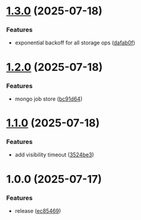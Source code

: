 # [1.3.0](https://github.com/martavoi/go-sched/compare/v1.2.0...v1.3.0) (2025-07-18)


### Features

* exponential backoff for all storage ops ([dafab0f](https://github.com/martavoi/go-sched/commit/dafab0f1c8e2f333911e0530cb6c1c3c074dac21))

# [1.2.0](https://github.com/martavoi/go-sched/compare/v1.1.0...v1.2.0) (2025-07-18)


### Features

* mongo job store ([bc91d64](https://github.com/martavoi/go-sched/commit/bc91d64e152a3acdc155d7a29299970c8ef17ec8))

# [1.1.0](https://github.com/martavoi/go-sched/compare/v1.0.0...v1.1.0) (2025-07-18)


### Features

* add visibility timeout ([3524be3](https://github.com/martavoi/go-sched/commit/3524be3881058279825cde137802348e1fb672cd))

# 1.0.0 (2025-07-17)


### Features

* release ([ec85469](https://github.com/martavoi/go-sched/commit/ec85469e621f5a1c18e752080bae7e17140d8ef3))
